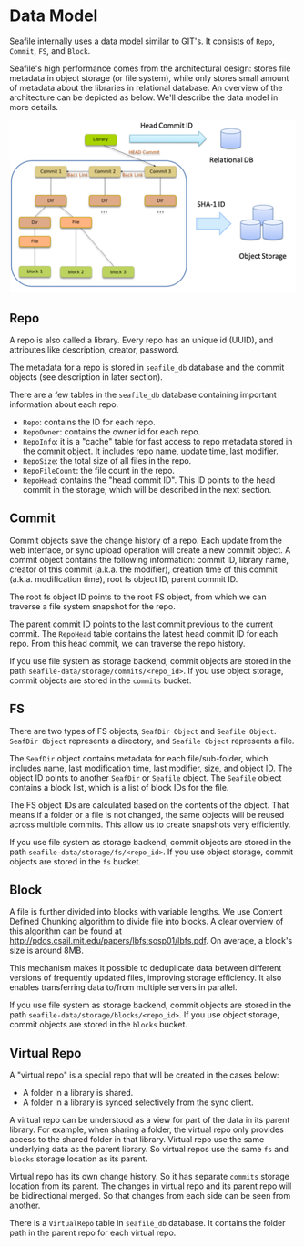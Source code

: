 # Data Model

Seafile internally uses a data model similar to GIT's. It consists of `Repo`, `Commit`, `FS`, and `Block`.

Seafile's high performance comes from the architectural design: stores file metadata in object storage (or file system), while only stores small amount of metadata about the libraries in relational database. An overview of the architecture can be depicted as below. We'll describe the data model in more details.

![Seafile architecture](./seafile_architecture.png)

## Repo

A repo is also called a library. Every repo has an unique id (UUID), and attributes like description, creator, password.

The metadata for a repo is stored in `seafile_db` database and the commit objects (see description in later section).

There are a few tables in the `seafile_db` database containing important information about each repo.

* `Repo`: contains the ID for each repo.
* `RepoOwner`: contains the owner id for each repo.
* `RepoInfo`: it is a "cache" table for fast access to repo metadata stored in the commit object. It includes repo name, update time, last modifier.
* `RepoSize`: the total size of all files in the repo.
* `RepoFileCount`: the file count in the repo.
* `RepoHead`: contains the "head commit ID". This ID points to the head commit in the storage, which will be described in the next section.

## Commit

Commit objects save the change history of a repo. Each update from the web interface, or sync upload operation will create a new commit object. A commit object contains the following information: commit ID, library name, creator of this commit (a.k.a. the modifier), creation time of this commit (a.k.a. modification time), root fs object ID, parent commit ID.

The root fs object ID points to the root FS object, from which we can traverse a file system snapshot for the repo.

The parent commit ID points to the last commit previous to the current commit. The `RepoHead` table contains the latest head commit ID for each repo. From this head commit, we can traverse the repo history.

If you use file system as storage backend, commit objects are stored in the path `seafile-data/storage/commits/<repo_id>`. If you use object storage, commit objects are stored in the `commits` bucket.

## FS

There are two types of FS objects, `SeafDir Object` and `Seafile Object`. `SeafDir Object` represents a directory, and `Seafile Object` represents a file.

The `SeafDir` object contains metadata for each file/sub-folder, which includes name, last modification time, last modifier, size, and object ID. The object ID points to another `SeafDir` or `Seafile` object. The `Seafile` object contains a block list, which is a list of block IDs for the file.

The FS object IDs are calculated based on the contents of the object. That means if a folder or a file is not changed, the same objects will be reused across multiple commits. This allow us to create snapshots very efficiently.

If you use file system as storage backend, commit objects are stored in the path `seafile-data/storage/fs/<repo_id>`. If you use object storage, commit objects are stored in the `fs` bucket.

## Block

A file is further divided into blocks with variable lengths. We use Content Defined Chunking algorithm to
divide file into blocks. A clear overview of this algorithm can be found at http://pdos.csail.mit.edu/papers/lbfs:sosp01/lbfs.pdf.
On average, a block's size is around 8MB.

This mechanism makes it possible to deduplicate data between different versions of frequently updated files,
improving storage efficiency. It also enables transferring data to/from multiple servers in parallel.

If you use file system as storage backend, commit objects are stored in the path `seafile-data/storage/blocks/<repo_id>`. If you use object storage, commit objects are stored in the `blocks` bucket.

## Virtual Repo

A "virtual repo" is a special repo that will be created in the cases below:

* A folder in a library is shared.
* A folder in a library is synced selectively from the sync client.

A virtual repo can be understood as a view for part of the data in its parent library. For example, when sharing a folder, the virtual repo only provides access to the shared folder in that library. Virtual repo use the same underlying data as the parent library. So virtual repos use the same `fs` and `blocks` storage location as its parent.

Virtual repo has its own change history. So it has separate `commits` storage location from its parent. The changes in virtual repo and its parent repo will be bidirectional merged. So that changes from each side can be seen from another.

There is a `VirtualRepo` table in `seafile_db` database. It contains the folder path in the parent repo for each virtual repo.
